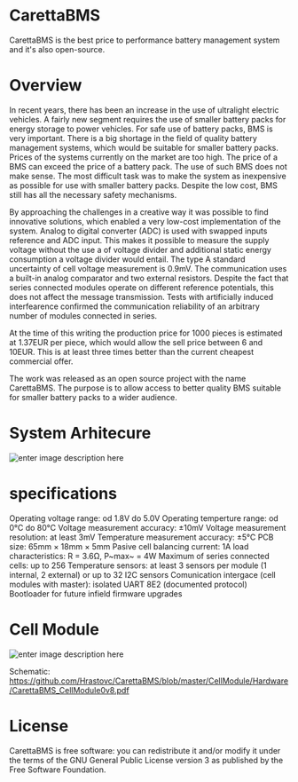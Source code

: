 # CarettaBMS

CarettaBMS is the best price to performance battery management system and it's also open-source.

# Overview

In recent years, there has been an increase in the use of ultralight electric vehicles. A fairly new segment requires the use of smaller battery packs for energy storage to power vehicles. For safe use of battery packs, BMS is very important. There is a big shortage in the field of quality battery management systems, which would be suitable for smaller battery packs. Prices of the systems currently on the market are too high. The price of a BMS can exceed the price of a battery pack. The use of such BMS does not make sense. The most difficult task was to make the system as inexpensive as possible for use with smaller battery packs. Despite the low cost, BMS still has all the necessary safety mechanisms.

By approaching the challenges in a creative way it was possible to find innovative solutions, which enabled a very low-cost implementation of the system. Analog to digital converter (ADC) is used with swapped inputs reference and ADC input. This makes it possible to measure the supply voltage without the use a of voltage divider and additional static energy consumption a voltage divider would entail. The type A standard uncertainty of cell voltage measurement is 0.9mV. The communication uses a built-in analog comparator and two external resistors. Despite the fact that series connected modules operate on different reference potentials, this does not affect the message transmission. Tests with artificially induced interfearence confirmed the communication reliability of an arbitrary number of modules connected in series.

At the time of this writing the production price for 1000 pieces is estimated at 1.37EUR per piece, which would allow the sell price between 6 and 10EUR. This is at least three times better than the current cheapest commercial offer.

The work was released as an open source project with the name CarettaBMS. The purpose is to allow access to better quality BMS suitable for smaller battery packs to a wider audience.

# System Arhitecure

![enter image description here](https://lh3.googleusercontent.com/pw/ACtC-3ddnmIlgAX7mJDV0arrn4f1sXazZcy3e4E-uQQENZFuSyTD-T8r-spXYUoo_znrnw3XfoDmRY36TqDYfhk3SqiQ9UDXjDD9U14ocJviiAtjifs4hR8bXS-7GtUJVUYnRgnQNe-SVxnXcvCURDpLlTw1Hg=w1280-h797-no?authuser=0)

# specifications

Operating voltage range: od 1.8V do 5.0V
Operating temperture range: od 0°C do 80°C
Voltage measurement accuracy: ±10mV
Voltage measurement resolution: at least 3mV
Temperature measurement accuracy: ±5°C
PCB size: 65mm × 18mm × 5mm
Pasive cell balancing current: 1A
load characteristics: R = 3.6Ω, P~max~ = 4W
Maximum of series connected cells: up to 256
Temperature sensors: at least 3 sensors per module (1 internal, 2 external) or up to 32 I2C sensors
Comunication intergace (cell modules with master): isolated UART 8E2 (documented protocol)
Bootloader for future infield firmware upgrades

# Cell Module
![enter image description here](https://lh3.googleusercontent.com/pw/ACtC-3c2fUZxI_gzC2w3IJYHB17Ieo5sSghVB1DCFiqprrKGjAsjlA3z2c1yILERjq1eG8U84jEvjWz5RBbkoycMlxdKpXT9QEH2yXEYr3CSb4LkigQ8I1HedWclGtvBs_9rG6EiEaH0F6gFOdXFeXLpDZOJ3Q=w245-h881-no?authuser=0)

Schematic: https://github.com/Hrastovc/CarettaBMS/blob/master/CellModule/Hardware/CarettaBMS_CellModule0v8.pdf

# License

CarettaBMS is free software: you can redistribute it and/or modify it under the terms of the GNU General Public License version 3 as published by the Free Software Foundation.